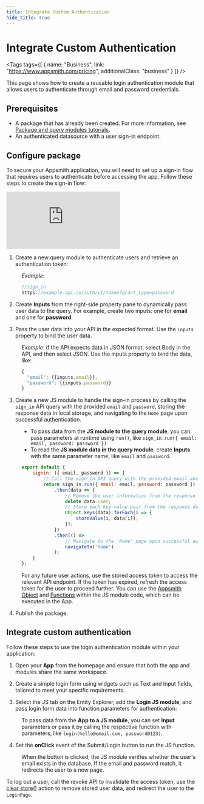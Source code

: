 ```yaml
---
title: Integrate Custom Authentication
hide_title: true
---
```


<!-- vale off -->

<div className="tag-wrapper">
 <h1>Integrate Custom Authentication</h1>

<Tags
tags={[
{ name: "Business", link: "https://www.appsmith.com/pricing", additionalClass: "business" }
]}
/>

</div>

<!-- vale on -->

This page shows how to create a reusable login authentication module that allows users to authenticate through email and password credentials.

## Prerequisites

- A package that has already been created. For more information, see [Package and query modules tutorials](/packages/tutorial/query-module).
- An authenticated datasource with a user sign-in endpoint.



## Configure package

To secure your Appsmith application, you will need to set up a sign-in flow that requires users to authenticate before accessing the app. Follow these steps to create the sign-in flow:


<div style={{ position: "relative", paddingBottom: "calc(50.520833333333336% + 41px)", height: "0", width: "100%" }}>
  <iframe src="https://demo.arcade.software/EbrwbFYIQoyrqb738kX8?embed" frameborder="0" loading="lazy" webkitallowfullscreen mozallowfullscreen allowfullscreen style={{ position: "absolute", top: "0", left: "0", width: "100%", height: "100%", colorScheme: "light" }} title="Appsmith | Connect Data">
  </iframe>
</div>


1. Create a new query module to authenticate users and retrieve an authentication token:


<dd>

*Example*: 

```js
//sign_in
https://example.api.co/auth/v1/token?grant_type=password
```

</dd>


2. Create **Inputs** from the right-side property pane to dynamically pass user data to the query. For example, create two inputs: one for **email** and one for **password**.



   <ZoomImage src="/img/login-inputs-modules.png" alt="" caption="" />



3. Pass the user data into your API in the expected format. Use the `inputs` property to bind the user data. 


<dd>

*Example*: if the API expects data in JSON format, select Body in the API, and then select JSON. Use the inputs property to bind the data, like:

```js
{
  "email": {{inputs.email}},
  "password": {{inputs.password}}
}
```


</dd>


3. Create a new JS module to handle the sign-in process by calling the `sign_in` API query with the provided `email` and `password`, storing the response data in local storage, and navigating to the `Home` page upon successful authentication.

<dd>

* To pass data from the **JS module to the query module**, you can pass parameters at runtime using `run()`, like `sign_in.run({ email: email, password: password })`
* To read the **JS module data in the query module**, create **Inputs** with the same parameter name, like `email` and `password`.


```js
export default {
    signin: ({ email, password }) => {
        // Call the sign_in API query with the provided email and password
        return sign_in.run({ email: email, password: password })
            .then(data => {
                // Remove the user information from the response data for security reasons
                delete data.user;
                // Store each key-value pair from the response data in the local storage
                Object.keys(data).forEach(i => {
                    storeValue(i, data[i]);
                });
            })
            .then(() => 
                // Navigate to the 'Home' page upon successful authentication
                navigateTo('Home')
            );
    }
};
```

For any future user actions, use the stored access token to access the relevant API endpoint.  If the token has expired, refresh the access token for the user to proceed further. You can use the [Appsmith Object](/write-code/reference) and [Functions](/reference/appsmith-framework/widget-actions) within the JS module code, which can be executed in the App.


</dd>


4. Publish the package.



## Integrate custom authentication

Follow these steps to use the login authentication module within your application:



1. Open your **App** from the homepage and ensure that both the app and modules share the same workspace.

2. Create a simple login form using widgets such as Text and Input fields, tailored to meet your specific requirements.

3. Select the JS tab on the Entity Explorer, add the **Login JS module**, and pass login form data into function parameters for authentication:


<dd>

To pass data from the **App to a JS module**, you can set **Input** parameters or pass it by calling the respective function with parameters, like `login(hello@email.com, password@123)`.

<ZoomImage
  src="/img/inputs-js1.png" 
  alt="Inputs image"
  caption=""
/>

</dd>

4. Set the **onClick** event of the Submit/Login button to run the JS function.

<dd>

When the button is clicked, the JS module verifies whether the user's email exists in the database. If the email and password match, it redirects the user to a new page.





</dd>


To log out a user, call the revoke API to invalidate the access token, use the [clear store()](/reference/appsmith-framework/widget-actions/clear-store) action to remove stored user data, and redirect the user to the `LoginPage`.

















